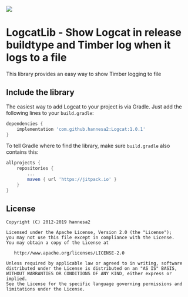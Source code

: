 [![](https://jitpack.io/v/hannesa2/Logcat.svg)](https://jitpack.io/#hannesa2/Logcat)

# LogcatLib - Show Logcat in release buildtype and Timber log when it logs to a file

This library provides an easy way to show Timber logging to file

## Include the library

The easiest way to add Logcat to your project is via Gradle. Just add the following lines to your `build.gradle`:

```groovy
dependencies {
    implementation 'com.github.hannesa2:Logcat:1.0.1'
}
```

To tell Gradle where to find the library, make sure `build.gradle` also contains this:

```groovy
allprojects {
    repositories {
        ...
        maven { url 'https://jitpack.io' }
    }
}
```

## License

    Copyright (C) 2012-2019 hannesa2

    Licensed under the Apache License, Version 2.0 (the "License");
    you may not use this file except in compliance with the License.
    You may obtain a copy of the License at

       http://www.apache.org/licenses/LICENSE-2.0

    Unless required by applicable law or agreed to in writing, software
    distributed under the License is distributed on an "AS IS" BASIS,
    WITHOUT WARRANTIES OR CONDITIONS OF ANY KIND, either express or implied.
    See the License for the specific language governing permissions and
    limitations under the License.

